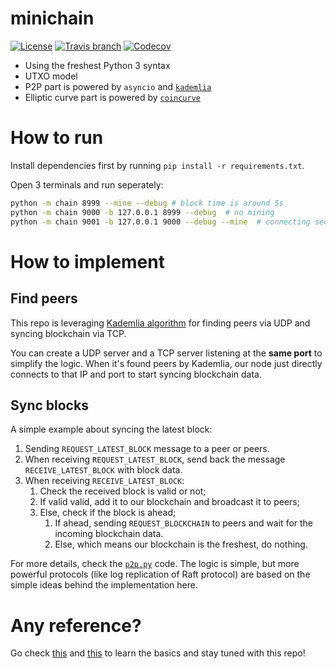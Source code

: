 # minichain

[![License](https://img.shields.io/github/license/kigawas/minichain.svg)](https://github.com/kigawas/minichain)
[![Travis branch](https://img.shields.io/travis/kigawas/minichain/master.svg)](https://travis-ci.org/kigawas/minichain)
[![Codecov](https://img.shields.io/codecov/c/github/kigawas/minichain.svg)](https://codecov.io/gh/kigawas/minichain)

- Using the freshest Python 3 syntax
- UTXO model
- P2P part is powered by `asyncio` and [`kademlia`](https://github.com/bmuller/kademlia)
- Elliptic curve part is powered by [`coincurve`](https://github.com/ofek/coincurve)

# How to run

Install dependencies first by running `pip install -r requirements.txt`.

Open 3 terminals and run seperately:

```bash
python -m chain 8999 --mine --debug # block time is around 5s
python -m chain 9000 -b 127.0.0.1 8999 --debug  # no mining
python -m chain 9001 -b 127.0.0.1 9000 --debug --mine  # connecting second node
```

# How to implement

## Find peers
This repo is leveraging [Kademlia algorithm](https://github.com/bmuller/kademlia) for finding peers via UDP and syncing blockchain via TCP.

You can create a UDP server and a TCP server listening at the **same port** to simplify the logic. When it's found peers by Kademlia, our node just directly connects to that IP and port to start syncing blockchain data.

## Sync blocks
A simple example about syncing the latest block:

1. Sending `REQUEST_LATEST_BLOCK` message to a peer or peers.
2. When receiving `REQUEST_LATEST_BLOCK`, send back the message `RECEIVE_LATEST_BLOCK` with block data.
3. When receiving `RECEIVE_LATEST_BLOCK`:
    1. Check the received block is valid or not;
    2. If valid valid, add it to our blockchain and broadcast it to peers;
    3. Else, check if the block is ahead;
        1. If ahead, sending `REQUEST_BLOCKCHAIN` to peers and wait for the incoming blockchain data.
        2. Else, which means our blockchain is the freshest, do nothing.

For more details, check the [`p2p.py`](https://github.com/kigawas/minichain/blob/master/chain/p2p.py) code. The logic is simple, but more powerful protocols (like log replication of Raft protocol) are based on the simple ideas behind the implementation here.

# Any reference?

Go check [this](https://blockchaindemo.io/) and [this](https://coindemo.io/) to learn the basics and stay tuned with this repo!
